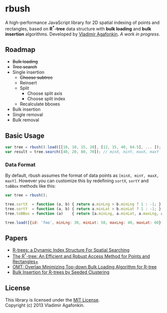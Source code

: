 rbush
=====

A high-performance JavaScript library for 2D spatial indexing of points and rectangles, based on **R<sup>*</sup>-tree** data structure with **bulk loading** and **bulk insertion** algorithms. Developed by [Vladimir Agafonkin](http://github.com/mourner). _A work in progress_.

## Roadmap

* ~~Bulk loading~~
* ~~Tree search~~
* Single insertion
	* ~~Choose subtree~~
	* Reinsert
	* Split
		* Choose split axis
		* Choose split index
	* Recalculate bboxes
* Bulk insertion
* Single removal
* Bulk removal

## Basic Usage

```js
var tree = rbush().load([[10, 10, 15, 20], [12, 15, 40, 64.5], ... ]);
var result = tree.search([40, 20, 80, 70]); // minX, minY, maxX, maxY
```

### Data Format

By default, rbush assumes the format of data points as `[minX, minY, maxX, maxY]`. However you can customize this by redefining `sortX`, `sortY` and `toBBox` methods like this:

```js
var tree = rbush();

tree.sortX  = function (a, b) { return a.minLng > b.minLng ? 1 : -1; };
tree.sortY  = function (a, b) { return a.minLat > b.minLat ? 1 : -1; };
tree.toBBox = function (a)    { return [a.minLng, a.minLat, a.maxLng, a.maxLat]; };

tree.load([{id: 'foo', minLng: 30, minLat: 50, maxLng: 40, maxLat: 60}, ...]);
```

## Papers

* [R-trees: a Dynamic Index Structure For Spatial Searching](http://www-db.deis.unibo.it/courses/SI-LS/papers/Gut84.pdf)
* [The R<sup>*</sup>-tree: An Efficient and Robust Access Method for Points and Rectangles+](http://dbs.mathematik.uni-marburg.de/publications/myPapers/1990/BKSS90.pdf)
* [OMT: Overlap Minimizing Top-down Bulk Loading Algorithm for R-tree](http://ftp.informatik.rwth-aachen.de/Publications/CEUR-WS/Vol-74/files/FORUM_18.pdf)
* [Bulk Insertion for R-trees by Seeded Clustering](http://www.cs.arizona.edu/~bkmoon/papers/dke06-bulk.pdf)

## License

This library is licensed under the [MIT License](http://opensource.org/licenses/MIT).<br>
Copyright (c) 2013 Vladimir Agafonkin.
